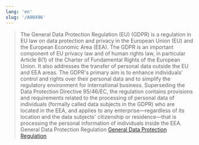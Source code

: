 ```yaml
---
lang: 'en'
slug: '/A90496'
---
```


> The General Data Protection Regulation (EU) (GDPR) is a regulation in EU law on data protection and privacy in the European Union (EU) and the European Economic Area (EEA). The GDPR is an important component of EU privacy law and of human rights law, in particular Article 8(1) of the Charter of Fundamental Rights of the European Union. It also addresses the transfer of personal data outside the EU and EEA areas. The GDPR's primary aim is to enhance individuals' control and rights over their personal data and to simplify the regulatory environment for international business. Superseding the Data Protection Directive 95/46/EC, the regulation contains provisions and requirements related to the processing of personal data of individuals (formally called data subjects in the GDPR) who are located in the EEA, and applies to any enterprise—regardless of its location and the data subjects' citizenship or residence—that is processing the personal information of individuals inside the EEA. General Data Protection Regulation [General Data Protection Regulation](https://en.wikipedia.org/wiki/General_Data_Protection_Regulation)

<head>
  <html lang="en-US"/>
</head>
